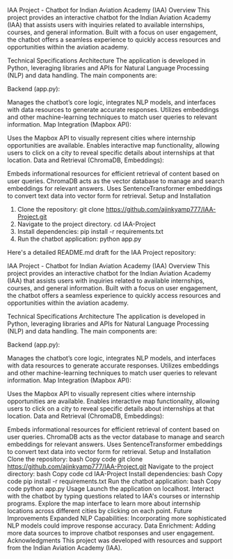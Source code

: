 IAA Project - Chatbot for Indian Aviation Academy (IAA)
Overview
This project provides an interactive chatbot for the Indian Aviation Academy (IAA) that assists users with inquiries related to available internships, courses, and general information. Built with a focus on user engagement, the chatbot offers a seamless experience to quickly access resources and opportunities within the aviation academy.

Technical Specifications
Architecture
The application is developed in Python, leveraging libraries and APIs for Natural Language Processing (NLP) and data handling. The main components are:

Backend (app.py):

Manages the chatbot’s core logic, integrates NLP models, and interfaces with data resources to generate accurate responses.
Utilizes embeddings and other machine-learning techniques to match user queries to relevant information.
Map Integration (Mapbox API):

Uses the Mapbox API to visually represent cities where internship opportunities are available.
Enables interactive map functionality, allowing users to click on a city to reveal specific details about internships at that location.
Data and Retrieval (ChromaDB, Embeddings):

Embeds informational resources for efficient retrieval of content based on user queries.
ChromaDB acts as the vector database to manage and search embeddings for relevant answers.
Uses SentenceTransformer embeddings to convert text data into vector form for retrieval.
Setup and Installation
1. Clone the repository:
git clone https://github.com/ajinkyamp777/IAA-Project.git
2. Navigate to the project directory. 
cd IAA-Project
3. Install dependencies:
pip install -r requirements.txt
4. Run the chatbot application:
python app.py

Here's a detailed README.md draft for the IAA Project repository:

IAA Project - Chatbot for Indian Aviation Academy (IAA)
Overview
This project provides an interactive chatbot for the Indian Aviation Academy (IAA) that assists users with inquiries related to available internships, courses, and general information. Built with a focus on user engagement, the chatbot offers a seamless experience to quickly access resources and opportunities within the aviation academy.

Technical Specifications
Architecture
The application is developed in Python, leveraging libraries and APIs for Natural Language Processing (NLP) and data handling. The main components are:

Backend (app.py):

Manages the chatbot’s core logic, integrates NLP models, and interfaces with data resources to generate accurate responses.
Utilizes embeddings and other machine-learning techniques to match user queries to relevant information.
Map Integration (Mapbox API):

Uses the Mapbox API to visually represent cities where internship opportunities are available.
Enables interactive map functionality, allowing users to click on a city to reveal specific details about internships at that location.
Data and Retrieval (ChromaDB, Embeddings):

Embeds informational resources for efficient retrieval of content based on user queries.
ChromaDB acts as the vector database to manage and search embeddings for relevant answers.
Uses SentenceTransformer embeddings to convert text data into vector form for retrieval.
Setup and Installation
Clone the repository:
bash
Copy code
git clone https://github.com/ajinkyamp777/IAA-Project.git
Navigate to the project directory:
bash
Copy code
cd IAA-Project
Install dependencies:
bash
Copy code
pip install -r requirements.txt
Run the chatbot application:
bash
Copy code
python app.py
Usage
Launch the application on localhost.
Interact with the chatbot by typing questions related to IAA's courses or internship programs.
Explore the map interface to learn more about internship locations across different cities by clicking on each point.
Future Improvements
Expanded NLP Capabilities: Incorporating more sophisticated NLP models could improve response accuracy.
Data Enrichment: Adding more data sources to improve chatbot responses and user engagement.
Acknowledgments
This project was developed with resources and support from the Indian Aviation Academy (IAA).


